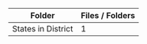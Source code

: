 | Folder             |   Files / Folders |
|--------------------|-------------------|
| States in District |                 1 |